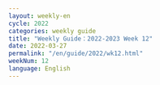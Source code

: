 ```yaml
---
layout: weekly-en
cycle: 2022
categories: weekly guide
title: "Weekly Guide：2022-2023 Week 12"
date: 2022-03-27
permalink: "/en/guide/2022/wk12.html"
weekNum: 12
language: English
---
```

